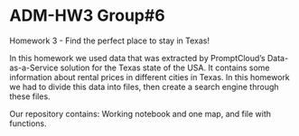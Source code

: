 # ADM-HW3 Group#6
Homework 3 - Find the perfect place to stay in Texas!

In this homework we used data that was extracted by PromptCloud’s Data-as-a-Service solution for the
Texas state of the USA. It contains some information about rental prices in different cities in Texas.
In this homework we had to divide this data into files, then create a search engine through these files.

Our repository contains:
Working notebook and one map, and file with functions.
